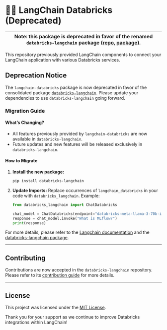 # 🦜️🔗 LangChain Databricks (Deprecated)

| Note: this package is deprecated in favor of the renamed `databricks-langchain` package ([repo](https://github.com/databricks/databricks-ai-bridge/tree/main/integrations/langchain), [package](https://pypi.org/project/databricks-langchain/)). |
|-|

This repository previously provided LangChain components to connect your LangChain application with various Databricks services.

## Deprecation Notice

The `langchain-databricks` package is now deprecated in favor of the consolidated package [`databricks-langchain`](https://pypi.org/project/databricks-langchain/). Please update your dependencies to use `databricks-langchain` going forward.

### Migration Guide

#### What’s Changing?

- All features previously provided by `langchain-databricks` are now available in `databricks-langchain`.
- Future updates and new features will be released exclusively in `databricks-langchain`.

#### How to Migrate

1. **Install the new package:**

    ```bash
    pip install databricks-langchain
    ```

2. **Update Imports:** Replace occurrences of `langchain_databricks` in your code with `databricks_langchain`. Example:
   ```python
   from databricks_langchain import ChatDatabricks

   chat_model = ChatDatabricks(endpoint="databricks-meta-llama-3-70b-instruct")
   response = chat_model.invoke("What is MLflow?")
   print(response)
   ```

For more details, please refer to the [Langchain documentation](https://python.langchain.com/docs/integrations/providers/databricks/) and the [databricks-langchain package](https://pypi.org/project/databricks-langchain/). 

---

## Contributing

Contributions are now accepted in the `databricks-langchain` repository. Please refer to its [contribution guide](https://github.com/databricks/databricks-ai-bridge/tree/main/integrations/langchain) for more details.

---

## License

This project was licensed under the [MIT License](LICENSE).

Thank you for your support as we continue to improve Databricks integrations within LangChain!

